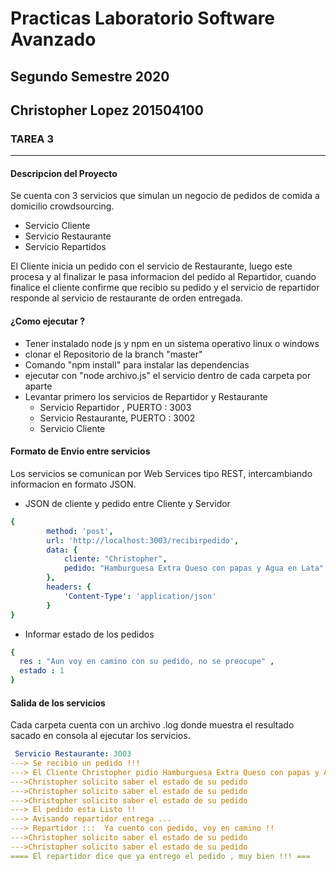 # Practicas Laboratorio Software Avanzado
## Segundo Semestre 2020
## Christopher Lopez 201504100

### TAREA 3
---------------------------------------
#### Descripcion del Proyecto
Se cuenta con 3 servicios que simulan un negocio de pedidos
de comida a domicilio crowdsourcing.
- Servicio Cliente
- Servicio Restaurante
- Servicio Repartidos

El Cliente inicia un pedido con el servicio de Restaurante, luego este procesa
y al finalizar le pasa informacion del pedido al Repartidor, cuando finalice el cliente confirme
que recibio su pedido y el servicio de repartidor responde al servicio de restaurante de orden entregada.

#### ¿Como ejecutar ?
- Tener instalado node js y npm en un sistema operativo linux o windows
- clonar el Repositorio de la branch "master"
- Comando "npm install" para instalar las dependencias
- ejecutar con "node archivo.js" el servicio dentro de cada carpeta por aparte
- Levantar primero los servicios de Repartidor y Restaurante
  - Servicio Repartidor , PUERTO : 3003
  - Servicio Restaurante, PUERTO : 3002
  - Servicio Cliente

#### Formato de Envio entre servicios
Los servicios se comunican por Web Services tipo REST, intercambiando informacion
en formato JSON.
- JSON de cliente y pedido entre Cliente y Servidor
```yaml
{
        method: 'post',
        url: 'http://localhost:3003/recibirpedido',
        data: {
            cliente: "Christopher",
            pedido: "Hamburguesa Extra Queso con papas y Agua en Lata"
        },
        headers: {
            'Content-Type': 'application/json'
        } 
}
```
- Informar estado de los pedidos
```yaml
{
  res : "Aun voy en camino con su pedido, no se preocupe" ,
  estado : 1
}
```
#### Salida de los servicios
Cada carpeta cuenta con un archivo .log donde muestra el resultado 
sacado en consola al ejecutar los servicios.
``` yaml
 Servicio Restaurante: 3003
---> Se recibio un pedido !!!
---> El Cliente Christopher pidio Hamburguesa Extra Queso con papas y Agua en Lata
--->Christopher solicito saber el estado de su pedido
--->Christopher solicito saber el estado de su pedido
--->Christopher solicito saber el estado de su pedido
---> El pedido esta Listo !! 
---> Avisando repartidor entrega ...
---> Repartidor :::  Ya cuento con pedido, voy en camino !!
--->Christopher solicito saber el estado de su pedido
--->Christopher solicito saber el estado de su pedido
==== El repartidor dice que ya entrego el pedido , muy bien !!! ===
```
